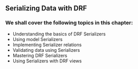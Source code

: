 
## Serializing Data with DRF

### We shall cover the following topics in this chapter:

- Understanding the basics of DRF Serializers
- Using model Serializers
- Implementing Serializer relations
- Validating data using Serializers
- Mastering DRF Serializers
- Using Serializers with DRF views